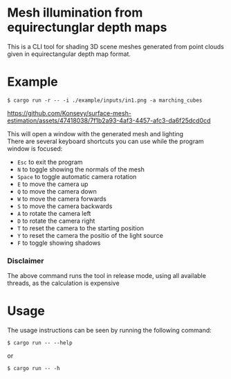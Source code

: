 # Mesh illumination from equirectunglar depth maps

This is a CLI tool for shading 3D scene meshes generated from point clouds given in equirectangular depth map format.

# Example

```
$ cargo run -r -- -i ./example/inputs/in1.png -a marching_cubes
```


https://github.com/Konseyy/surface-mesh-estimation/assets/47418038/7f1b2a93-4af3-4457-afc3-da6f25dcd0cd


This will open a window with the generated mesh and lighting <br> There are several keyboard shortcuts you can use while the program window is focused:

- `Esc` to exit the program
- `N` to toggle showing the normals of the mesh
- `Space` to toggle automatic camera rotation
- `E` to move the camera up
- `Q` to move the camera down
- `W` to move the camera forwards
- `S` to move the camera backwards
- `A` to rotate the camera left
- `D` to rotate the camera right
- `T` to reset the camera to the starting position
- `Y` to reset the camera the positio of the light source
- `F` to toggle showing shadows

### Disclaimer

The above command runs the tool in release mode, using all available threads, as the calculation is expensive

# Usage

The usage instructions can be seen by running the following command:

```
$ cargo run -- --help
```

or

```
$ cargo run -- -h
```
